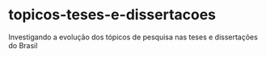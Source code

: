 # topicos-teses-e-dissertacoes
Investigando a evolução dos tópicos de pesquisa nas teses e dissertações do Brasil
